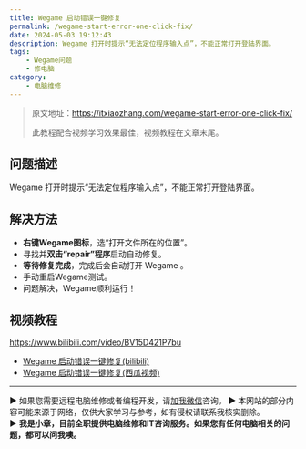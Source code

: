```yaml
---
title: Wegame 启动错误一键修复
permalink: /wegame-start-error-one-click-fix/
date: 2024-05-03 19:12:43
description: Wegame 打开时提示“无法定位程序输入点”，不能正常打开登陆界面。
tags:
    - Wegame问题
    - 修电脑
category:
    - 电脑维修
---
```


> 原文地址：<https://itxiaozhang.com/wegame-start-error-one-click-fix/>  
>
> 此教程配合视频学习效果最佳，视频教程在文章末尾。  
>

## 问题描述

Wegame 打开时提示“无法定位程序输入点”，不能正常打开登陆界面。

## 解决方法

- **右键Wegame图标**，选“打开文件所在的位置”。
- 寻找并**双击“repair”程序**启动自动修复。
- **等待修复完成**，完成后会自动打开 Wegame 。
- 手动重启Wegame测试。
- 问题解决，Wegame顺利运行！

## 视频教程

<https://www.bilibili.com/video/BV15D421P7bu>

- [Wegame 启动错误一键修复(bilibili)](https://www.bilibili.com/video/BV15D421P7bu)
- [Wegame 启动错误一键修复(西瓜视频)](https://www.ixigua.com/7364979874685321766)

---
▶ 如果您需要远程电脑维修或者编程开发，请[加我微信](https://itxiaozhang.netlify.app/)咨询。 
▶ 本网站的部分内容可能来源于网络，仅供大家学习与参考，如有侵权请联系我核实删除。  
▶ **我是小章，目前全职提供电脑维修和IT咨询服务。如果您有任何电脑相关的问题，都可以问我噢。**  
